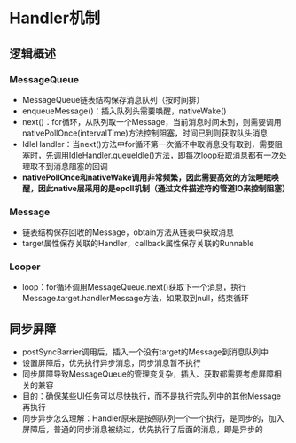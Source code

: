 # Handler机制

## 逻辑概述

### MessageQueue

* MessageQueue链表结构保存消息队列（按时间排）
* enqueueMessage()：插入队列头需要唤醒，nativeWake()
* next()：for循环，从队列取一个Message，当前消息时间未到，则需要调用nativePollOnce(intervalTime)方法控制阻塞，时间已到则获取队头消息
* IdleHandler：当next()方法中for循环第一次循环中取消息没有取到，需要阻塞时，先调用IdleHandler.queueIdle()方法，即每次loop获取消息都有一次处理取不到消息阻塞的回调
* **nativePollOnce和nativeWake调用非常频繁，因此需要高效的方法睡眠唤醒，因此native层采用的是epoll机制（通过文件描述符的管道IO来控制阻塞）**

### Message

* 链表结构保存回收的Message，obtain方法从链表中获取消息
* target属性保存关联的Handler，callback属性保存关联的Runnable

### Looper

* loop：for循环调用MessageQueue.next()获取下一个消息，执行Message.target.handlerMessage方法，如果取到null，结束循环

## 同步屏障

* postSyncBarrier调用后，插入一个没有target的Message到消息队列中
* 设置屏障后，优先执行异步消息，同步消息暂不执行
* 同步屏障导致MessageQueue的管理变复杂，插入、获取都需要考虑屏障相关的兼容
* 目的：确保某些UI任务可以尽快执行，而不是执行完队列中的其他Message再执行
* 同步异步怎么理解：Handler原来是按照队列一个一个执行，是同步的，加入屏障后，普通的同步消息被绕过，优先执行了后面的消息，即是异步的
